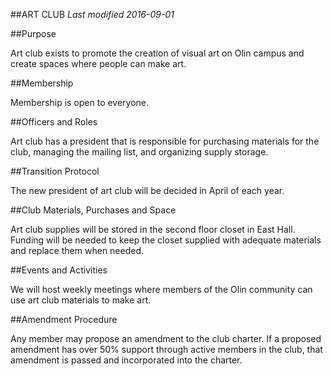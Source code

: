 ##ART CLUB
*Last modified 2016-09-01*

##Purpose

Art club exists to promote the creation of visual art on Olin campus and create spaces where people can make art.

##Membership

Membership is open to everyone.

##Officers and Roles

Art club has a president that is responsible for purchasing materials for the club, managing the mailing list, and organizing supply storage.

##Transition Protocol

The new president of art club will be decided in April of each year.

##Club Materials, Purchases and Space

Art club supplies will be stored in the second floor closet in East Hall. Funding will be needed to keep the closet supplied with adequate materials and replace them when needed.

##Events and Activities

We will host weekly meetings where members of the Olin community can use art club materials to make art.

##Amendment Procedure

Any member may propose an amendment to the club charter. If a proposed amendment has over 50% support through active members in the club, that amendment is passed and incorporated into the charter.

